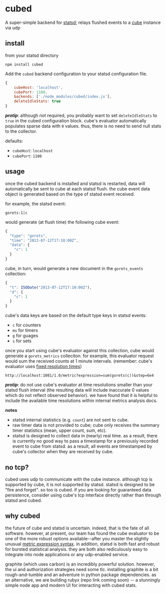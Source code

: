 cubed
=====

A super-simple backend for [statsd](https://github.com/etsy/statsd); relays flushed events to a [cube](https://github.com/square/cube) instance via udp


## install

from your statsd directory

```
npm install cubed
```

Add the `cubed` backend configuration to your statsd configuration file. 

```javascript
{
    cubeHost: 'localhost',
    cubePort: 1180,
    backends: ['./node_modules/cubed/index.js'],
    deleteIdleStats: true
}
```

***protip***: although not required, you probably want to set `deleteIdleStats` to `true` in the cubed configuration block. cube's evaluator automatically populates sparse data with `0` values. thus, there is no need to send null stats to the collector.

defaults:
- `cubeHost`: `localhost`
- `cubePort`: `1180`


## usage

once the cubed backend is installed and statsd is restarted, data will automatically be sent to cube at each statsd flush. the cube event data object is generated based on the type of statsd event received.

for example, the statsd event:

```
gorets:1|c
```

would generate (at flush time) the following cube event:

```javascript
{
  "type": "gorets",
  "time": "2013-07-12T17:10:00Z",
  "data": {
    "c": 1
  }
}
```

cube, in turn, would generate a new document in the `gorets_events` collection:

```javascript
{
  "t": ISODate("2013-07-12T17:10:00Z"),
  "d": {
    "c": 1
  }
}
```

cube's data keys are based on the default type keys in statsd events:
- `c` for counters
- `ms` for timers
- `g` for guages
- `s` for sets

once you start using cube's evaluator against this collection, cube would generate a `gorets_metrics` colleciton. for example, this evaluator request would sum the received counts at 1 minute intervals. (remember: cube's evaluator uses [fixed resolution times](https://github.com/square/cube/wiki/Evaluator))

```
http://localhost:1081/1.0/metric?expression=sum(gorets(c))&step=6e4
```

***protip***: do not use cube's evaluator at time resolutions smaller than your statsd flush interval (the resulting data will include inaccurate 0 values which do not reflect observed behavior). we have found that it is helpful to include the available time resolutions within internal metrics analysis docs.

**notes**
- statsd internal statistics (e.g. `count`) are not sent to cube.
- raw timer data is not provided to cube; cube only receives the summary timer statistics (mean, upper count, sum, etc).
- statsd is designed to collect data in (nearly) real time. as a result, there is currently no good way to pass a timestamp for a previously recorded event to cube from statsd. as a result, all events are timestamped by cube's collector when they are received by cube.


## no tcp?

cubed uses udp to communicate with the cube instance. although tcp is supported by cube, it is not supported by statsd. statsd is designed to be "fire and forget". so too is cubed. if you are looking for guaranteed data persistence, consider using cube's tcp interface directly rather than through statsd and cubed.


## why cubed

the future of cube and statsd is uncertain. indeed, that is the fate of all software. however, at present, our team has found the cube evaluator to be one of the more robust options available--after you master the slightly unusual [metric expression syntax](https://github.com/square/cube/wiki/Queries#wiki-metric). in addition, statsd is both fast and robust for bursted statistical analysis. they are both also rediculously easy to integrate into node applications or any udp-enabled service.

graphite (which uses carbon) is an incredibly powerful solution. however, the ui and authorization strategies need some tlc. installing graphite is a bit rough-and-tumble and an adventure in python package dependencies. as an alternative, we are building rubyx (repo link coming soon) -- a stunningly simple node app and modern UI for interacting with cubed stats.
